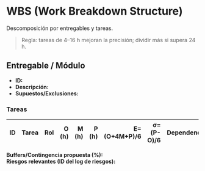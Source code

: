 # WBS (Work Breakdown Structure)

Descomposición por entregables y tareas.
> Regla: tareas de 4–16 h mejoran la precisión; dividir más si supera 24 h.

## Entregable / Módulo
- **ID:**  
- **Descripción:**  
- **Supuestos/Exclusiones:**  

### Tareas
| ID | Tarea | Rol | O (h) | M (h) | P (h) | E= (O+4M+P)/6 | σ=(P-O)/6 | Dependencias | Notas |
|---|---|---|---:|---:|---:|---:|---:|---|---|

**Buffers/Contingencia propuesta (%):**  
**Riesgos relevantes (ID del log de riesgos):**
